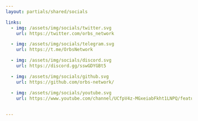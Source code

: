 ```yaml
---
layout: partials/shared/socials

links:
  - img: /assets/img/socials/twitter.svg
    url: https://twitter.com/orbs_network

  - img: /assets/img/socials/telegram.svg
    url: https://t.me/OrbsNetwork

  - img: /assets/img/socials/discord.svg
    url: https://discord.gg/sswGDYGBt5

  - img: /assets/img/socials/github.svg
    url: https://github.com/orbs-network/

  - img: /assets/img/socials/youtube.svg
    url: https://www.youtube.com/channel/UCfpV4z-MGxeiabFkht1LNPQ/featured

    
---
```


